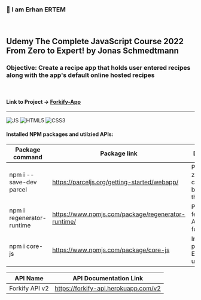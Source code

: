 ### 👋 **I am Erhan ERTEM**

&emsp;

## Udemy The Complete JavaScript Course 2022 From Zero to Expert! by Jonas Schmedtmann

### **Objective:** Create a recipe app that holds user entered recipes along with the app's default online hosted recipes

&emsp;

#### Link to Project &rarr; [Forkify-App](https://forkify-app-erhan-ertem.netlify.app)

---

![JS](https://img.shields.io/badge/JavaScript-323330?style=for-the-badge&logo=javascript&logoColor=F7DF1E) ![HTML5](https://img.shields.io/badge/HTML5-E34F26?style=for-the-badge&logo=html5&logoColor=white) ![CSS3](https://img.shields.io/badge/CSS3-1572B6?style=for-the-badge&logo=css3&logoColor=white)

#### Installed NPM packages and utilzied APIs:

| Package command           | Package link                                       | Description                                            |
| ------------------------- | -------------------------------------------------- | ------------------------------------------------------ |
| npm i --save-dev parcel   | https://parceljs.org/getting-started/webapp/       | Parcel is a zero configuration build tool for the web. |
| npm i regenerator-runtime | https://www.npmjs.com/package/regenerator-runtime/ | Polyfill ES6 features - Async functions                |
| npm i core-js             | https://www.npmjs.com/package/core-js              | Includes polyfills for ECMAScript up to 2023           |

| API Name       | API Documentation Link               |
| -------------- | ------------------------------------ |
| Forkify API v2 | https://forkify-api.herokuapp.com/v2 |

&emsp;
